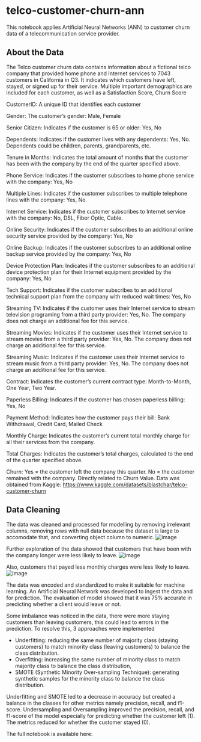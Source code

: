 # telco-customer-churn-ann

This notebook applies Artificial Neural Networks (ANN) to customer churn data of a telecommunication service provider.

## About the Data
The Telco customer churn data contains information about a fictional telco company that provided home phone and Internet services to 7043 customers in California in Q3. It indicates which customers have left, stayed, or signed up for their service. Multiple important demographics are included for each customer, as well as a Satisfaction Score, Churn Score

CustomerID: A unique ID that identifies each customer

Gender: The customer’s gender: Male, Female

Senior Citizen: Indicates if the customer is 65 or older: Yes, No

Dependents: Indicates if the customer lives with any dependents: Yes, No. Dependents could be children, parents, grandparents, etc.

Tenure in Months: Indicates the total amount of months that the customer has been with the company by the end of the quarter specified above.

Phone Service: Indicates if the customer subscribes to home phone service with the company: Yes, No

Multiple Lines: Indicates if the customer subscribes to multiple telephone lines with the company: Yes, No

Internet Service: Indicates if the customer subscribes to Internet service with the company: No, DSL, Fiber Optic, Cable.

Online Security: Indicates if the customer subscribes to an additional online security service provided by the company: Yes, No

Online Backup: Indicates if the customer subscribes to an additional online backup service provided by the company: Yes, No

Device Protection Plan: Indicates if the customer subscribes to an additional device protection plan for their Internet equipment provided by the company: Yes, No

Tech Support: Indicates if the customer subscribes to an additional technical support plan from the company with reduced wait times: Yes, No

Streaming TV: Indicates if the customer uses their Internet service to stream television programing from a third party provider: Yes, No. The company does not charge an additional fee for this service.

Streaming Movies: Indicates if the customer uses their Internet service to stream movies from a third party provider: Yes, No. The company does not charge an additional fee for this service.

Streaming Music: Indicates if the customer uses their Internet service to stream music from a third party provider: Yes, No. The company does not charge an additional fee for this service.

Contract: Indicates the customer’s current contract type: Month-to-Month, One Year, Two Year.

Paperless Billing: Indicates if the customer has chosen paperless billing: Yes, No

Payment Method: Indicates how the customer pays their bill: Bank Withdrawal, Credit Card, Mailed Check

Monthly Charge: Indicates the customer’s current total monthly charge for all their services from the company.

Total Charges: Indicates the customer’s total charges, calculated to the end of the quarter specified above.

Churn: Yes = the customer left the company this quarter. No = the customer remained with the company. Directly related to Churn Value.
Data was obtained from Kaggle: https://www.kaggle.com/datasets/blastchar/telco-customer-churn

## Data Cleaning
The data was cleaned and processed for modelling by removing irrelevant columns, removing rows with null data because the dataset is large to accomodate that, and converting object column to numeric.
![image](https://github.com/user-attachments/assets/30d1510d-6a93-48cb-806b-1020f22c2b50)

Further exploration of the data showed that customers that have been with the company longer were less likely to leave. 
![image](https://github.com/user-attachments/assets/86ec1a96-e2b3-43c1-9baf-a42494fdca46)

Also, customers that payed less monthly charges were less likely to leave.
![image](https://github.com/user-attachments/assets/d139f9c6-7d41-4241-8f62-fb0f46b3b68d)

The data was encoded and standardized to make it suitable for machine learning. An Artificial Neural Network was developed to ingest the data and for prediction. The evaluation of model showed that it was 75% accurate in predicting whether a client would leave or not.

Some imbalance was noticed in the data, there were more staying customers than leaving customers, this could lead to errors in the prediction.
To resolve this, 3 approaches were implemented
- Underfitting: reducing the same number of majority class (staying customers) to match minority class (leaving customers) to balance the class distribution.
- Overfitting:  increasing the same number of minority class to match majority class to balance the class distribution,
- SMOTE (Synthetic Minority Over-sampling Technique): generating synthetic samples for the minority class to balance the class distribution.

Underfitting and SMOTE led to a decrease in accuracy but created a balance in the classes for other metrics namely precision, recall, and f1-score. 
Undersampling and Oversampling improved the precision, recall, and f1-score of the model especially for predicting whether the customer left (1). The metrics reduced for whether the customer stayed (0).

The full notebook is available here:

